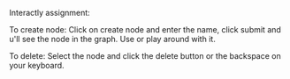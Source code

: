 Interactly assignment:

To create node: Click on create node and enter the name, click submit and u'll see the node in the graph. Use or play around with it.

To delete: Select the node and click the delete button or the backspace on your keyboard.